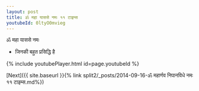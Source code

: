 ```yaml
---
layout: post
title: ॐ महा याससे नमः ११ टाइम्स
youtubeId: 0ltyO0mvieg
---
```

 
 
 ॐ महा याससे नमः  
 
 -  जिनकी बहुत प्रसिद्धि है 
 
  
 
  
 
 
 
 
 
 


{% include youtubePlayer.html id=page.youtubeId %}
 
[Next]({{ site.baseurl }}{% link  split2/_posts/2014-09-16-ॐ महार्णव निपानविधे नमः ११ टाइम्स.md%})
 
